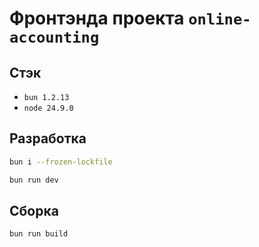 # Фронтэнда проекта `online-accounting`
## Стэк
- `bun 1.2.13`
- `node 24.9.0`

## Разработка
```bash
bun i --frozen-lockfile

bun run dev
```

## Сборка
```bash
bun run build
```